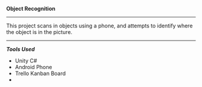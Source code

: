**Object Recognition**
___

This project scans in objects using a phone, and attempts to identify where the object is in the picture.

___

***Tools Used***

* Unity C#
* Android Phone
* Trello Kanban Board
*  



